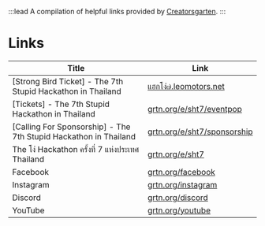:::lead
A compilation of helpful links provided by [Creatorsgarten](https://creatorsgarten.org/).
:::

# Links

| Title | Link |
| --- | --- |
| [Strong Bird Ticket] - The 7th Stupid Hackathon in Thailand | [แฮกโง่๗.leomotors.net](https://xn--12cm9i1ch1b7g.leomotors.net/ ) |
| [Tickets] - The 7th Stupid Hackathon in Thailand | [grtn.org/e/sht7/eventpop](https://grtn.org/e/sht7/eventpop) |
| [Calling For Sponsorship] - The 7th Stupid Hackathon in Thailand | [grtn.org/e/sht7/sponsorship](https://grtn.org/e/sht7/sponsorship) |
| The โง่ Hackathon ครั้งที่ 7 แห่งประเทศ Thailand | [grtn.org/e/sht7](https://grtn.org/e/sht7) |
| Facebook | [grtn.org/facebook](https://grtn.org/facebook) |
| Instagram | [grtn.org/instagram](https://grtn.org/instagram) |
| Discord | [grtn.org/discord](https://grtn.org/discord) |
| YouTube | [grtn.org/youtube](https://grtn.org/youtube) |